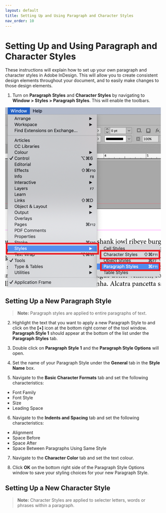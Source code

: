 ```yaml
---
layout: default
title: Setting Up and Using Paragraph and Character Styles
nav_order: 10
---
```


# Setting Up and Using Paragraph and Character Styles

These instructions will explain how to set up your own paragraph and character styles in Adobe InDesign.  This will allow you to create consistent design elements throughout your document, and to easily make changes to those design elements.

1. Turn on <b>Paragraph Styles</b> and <b>Character Styles</b> by navigating to <b>Window > Styles > Paragraph Styles</b>.  This will enable the toolbars.

![Toolbars](https://github.com/jsylew/COMM2216-User-Doc/blob/gh-pages/assets/images/14-Paragraph02.png?raw=true "Toolbars")

## Setting Up a New Paragraph Style
> <b>Note:</b> Paragraph styles are applied to entire paragraphs of text.

2. Highlight the text that you want to apply a new Paragraph Style to and click on the <b>[+]</b> icon at the bottom right corner of the tool window. <b>Paragraph Style 1</b> should appear at the bottom of the list under the <b>Paragraph Styles</b> tab.

3. Double click on <b>Paragraph Style 1</b> and the <b>Paragraph Style Options</b> will open.

4. Set the name of your Paragraph Style under the <b>General</b> tab in the <b>Style Name</b> box.

5. Navigate to the <b>Basic Character Formats</b> tab and set the following characteristics:
* Font Family
* Font Style
* Size
* Leading Space

6. Navigate to the <b>Indents and Spacing</b> tab and set the following characteristics:
* Alignment
* Space Before
* Space After
* Space Between Paragraphs Using Same Style

7. Navigate to the <b>Character Color</b> tab and set the text colour.

8. Click <b>OK</b> on the bottom right side of the Paragraph Style Options window to save your styling choices for your new Paragraph Style.

## Setting Up a New Character Style

> <b>Note:</b> Character Styles are applied to selecter letters, words or phrases within a paragraph.




